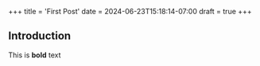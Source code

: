 +++
title = 'First Post'
date = 2024-06-23T15:18:14-07:00
draft = true
+++
## Introduction

This is **bold** text
